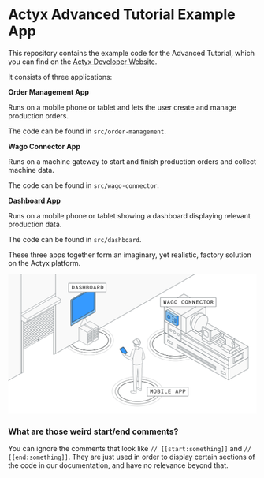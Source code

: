 # Actyx Advanced Tutorial Example App

This repository contains the example code for the Advanced Tutorial, which you can find on the [Actyx Developer Website](https://developer.actyx.com/docs/learn-actyx/advanced-tutorial/introduction).

It consists of three applications:

**Order Management App**

Runs on a mobile phone or tablet and lets the user create and manage production orders.

The code can be found in `src/order-management`.

**Wago Connector App**

Runs on a machine gateway to start and finish production orders and collect machine data.

The code can be found in `src/wago-connector`.

**Dashboard App**

Runs on a mobile phone or tablet showing a dashboard displaying relevant production data.

The code can be found in `src/dashboard`.

These three apps together form an imaginary, yet realistic, factory solution on the Actyx platform.

![factory solution](./images/advanced-tutorial-nodes.svg)

### What are those weird start/end comments?

You can ignore the comments that look like `// [[start:something]]` and `// [[end:something]]`. They are just used in order to display certain sections of the code in our documentation, and have no relevance beyond that.
